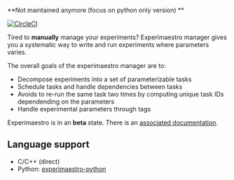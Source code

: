 **Not maintained anymore (focus on python only version) **

[![CircleCI](https://circleci.com/gh/experimaestro/experimaestro.svg?style=svg)](https://circleci.com/gh/experimaestro/experimaestro)

Tired to **manually** manage your experiments? Experimaestro manager
gives you a systematic way to write and run experiments where parameters varies.

The overall goals of the experimaestro manager are to:

* Decompose experiments into a set of parameterizable tasks
* Schedule tasks and handle dependencies between tasks
* Avoids to re-run the same task two times by computing unique task IDs dependending on the parameters
* Handle experimental parameters through tags

Experimaestro is in an **beta** state. There is an [associated documentation](http://experimaestro.github.io/experimaestro/).

## Language support

- C/C++ (direct)
- Python: [experimaestro-python](https://github.com/experimaestro/experimaestro-python)

